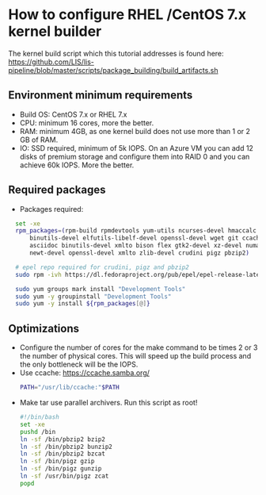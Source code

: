 # How to configure RHEL /CentOS 7.x kernel builder
The kernel build script which this tutorial addresses is found here:
https://github.com/LIS/lis-pipeline/blob/master/scripts/package_building/build_artifacts.sh


## Environment minimum requirements
  - Build OS: CentOS 7.x or RHEL 7.x
  - CPU: minimum 16 cores, more the better.
  - RAM: minimum 4GB, as one kernel build does not use more than 1 or 2 GB of RAM.
  - IO: SSD required, minimum of 5k IOPS. On an Azure VM you can add 12 disks of premium storage and configure them into RAID 0 and you can achieve 60k IOPS. More the better.

## Required packages
  - Packages required:
  ```bash
    set -xe
    rpm_packages=(rpm-build rpmdevtools yum-utils ncurses-devel hmaccalc zlib-devel \ 
        binutils-devel elfutils-libelf-devel openssl-devel wget git ccache bc fakeroot \
        asciidoc binutils-devel xmlto bison flex gtk2-devel xz-devel numactl-devel \
        newt-devel openssl-devel xmlto zlib-devel crudini pigz pbzip2)

    # epel repo required for crudini, pigz and pbzip2
    sudo rpm -ivh https://dl.fedoraproject.org/pub/epel/epel-release-latest-7.noarch.rpm

    sudo yum groups mark install "Development Tools"
    sudo yum -y groupinstall "Development Tools"
    sudo yum -y install ${rpm_packages[@]}
  ```

## Optimizations
  - Configure the number of cores for the make command to be times 2 or 3 the number of physical cores.
    This will speed up the build process and the only bottleneck will be the IOPS.
  - Use ccache: https://ccache.samba.org/
      ```bash
      PATH="/usr/lib/ccache:"$PATH
      ```
  - Make tar use parallel archivers. Run this script as root!
    ```bash
    #!/bin/bash
    set -xe
    pushd /bin
    ln -sf /bin/pbzip2 bzip2
    ln -sf /bin/pbzip2 bunzip2
    ln -sf /bin/pbzip2 bzcat
    ln -sf /bin/pigz gzip
    ln -sf /bin/pigz gunzip
    ln -sf /usr/bin/pigz zcat
    popd
    ```